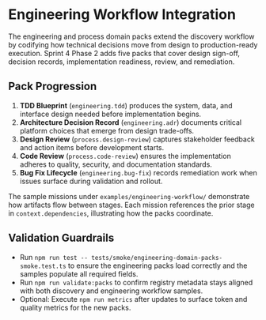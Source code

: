 # Engineering Workflow Integration

The engineering and process domain packs extend the discovery workflow by codifying how technical decisions move from design to production-ready execution. Sprint 4 Phase 2 adds five packs that cover design sign-off, decision records, implementation readiness, review, and remediation.

## Pack Progression

1. **TDD Blueprint** (`engineering.tdd`) produces the system, data, and interface design needed before implementation begins.
2. **Architecture Decision Record** (`engineering.adr`) documents critical platform choices that emerge from design trade-offs.
3. **Design Review** (`process.design-review`) captures stakeholder feedback and action items before development starts.
4. **Code Review** (`process.code-review`) ensures the implementation adheres to quality, security, and documentation standards.
5. **Bug Fix Lifecycle** (`engineering.bug-fix`) records remediation work when issues surface during validation and rollout.

The sample missions under `examples/engineering-workflow/` demonstrate how artifacts flow between stages. Each mission references the prior stage in `context.dependencies`, illustrating how the packs coordinate.

## Validation Guardrails

- Run `npm run test -- tests/smoke/engineering-domain-packs-smoke.test.ts` to ensure the engineering packs load correctly and the samples populate all required fields.
- Run `npm run validate:packs` to confirm registry metadata stays aligned with both discovery and engineering workflow samples.
- Optional: Execute `npm run metrics` after updates to surface token and quality metrics for the new packs.
